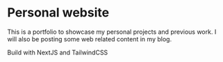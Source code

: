 # Personal website

This is a portfolio to showcase my personal projects and previous work. I will also be posting some web related content in my blog.

Build with NextJS and TailwindCSS